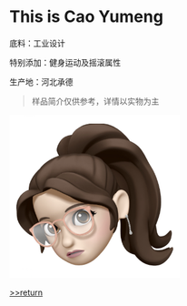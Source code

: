 # This is Cao Yumeng

底料：工业设计

特别添加：健身运动及摇滚属性

生产地：河北承德
> 样品简介仅供参考，详情以实物为主


<img src="1.jpg" width="300">

[>>return](/)
